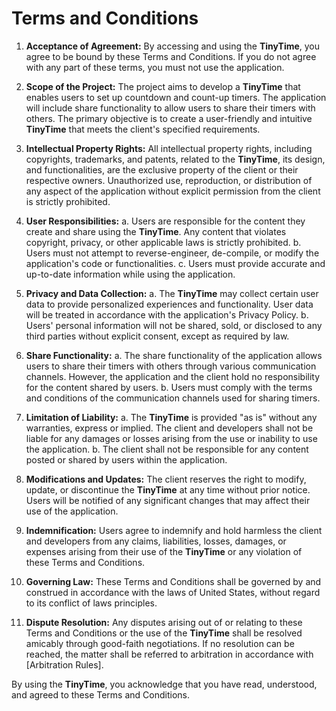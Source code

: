 # Terms and Conditions

1. **Acceptance of Agreement:**
By accessing and using the **TinyTime**, you agree to be bound by these Terms and Conditions. If you do not agree with any part of these terms, you must not use the application.

2. **Scope of the Project:**
The project aims to develop a **TinyTime** that enables users to set up countdown and count-up timers. The application will include share functionality to allow users to share their timers with others. The primary objective is to create a user-friendly and intuitive **TinyTime** that meets the client's specified requirements.

3. **Intellectual Property Rights:**
All intellectual property rights, including copyrights, trademarks, and patents, related to the **TinyTime**, its design, and functionalities, are the exclusive property of the client or their respective owners. Unauthorized use, reproduction, or distribution of any aspect of the application without explicit permission from the client is strictly prohibited.

4. **User Responsibilities:**
a. Users are responsible for the content they create and share using the **TinyTime**. Any content that violates copyright, privacy, or other applicable laws is strictly prohibited.
b. Users must not attempt to reverse-engineer, de-compile, or modify the application's code or functionalities.
c. Users must provide accurate and up-to-date information while using the application.

5. **Privacy and Data Collection:**
a. The **TinyTime** may collect certain user data to provide personalized experiences and functionality. User data will be treated in accordance with the application's Privacy Policy.
b. Users' personal information will not be shared, sold, or disclosed to any third parties without explicit consent, except as required by law.

6. **Share Functionality:**
a. The share functionality of the application allows users to share their timers with others through various communication channels. However, the application and the client hold no responsibility for the content shared by users.
b. Users must comply with the terms and conditions of the communication channels used for sharing timers.

7. **Limitation of Liability:**
a. The **TinyTime** is provided "as is" without any warranties, express or implied. The client and developers shall not be liable for any damages or losses arising from the use or inability to use the application.
b. The client shall not be responsible for any content posted or shared by users within the application.

8. **Modifications and Updates:**
The client reserves the right to modify, update, or discontinue the **TinyTime** at any time without prior notice. Users will be notified of any significant changes that may affect their use of the application.

9. **Indemnification:**
Users agree to indemnify and hold harmless the client and developers from any claims, liabilities, losses, damages, or expenses arising from their use of the **TinyTime** or any violation of these Terms and Conditions.

10. **Governing Law:**
These Terms and Conditions shall be governed by and construed in accordance with the laws of United States, without regard to its conflict of laws principles.

11. **Dispute Resolution:**
Any disputes arising out of or relating to these Terms and Conditions or the use of the **TinyTime** shall be resolved amicably through good-faith negotiations. If no resolution can be reached, the matter shall be referred to arbitration in accordance with [Arbitration Rules].

By using the **TinyTime**, you acknowledge that you have read, understood, and agreed to these Terms and Conditions.

